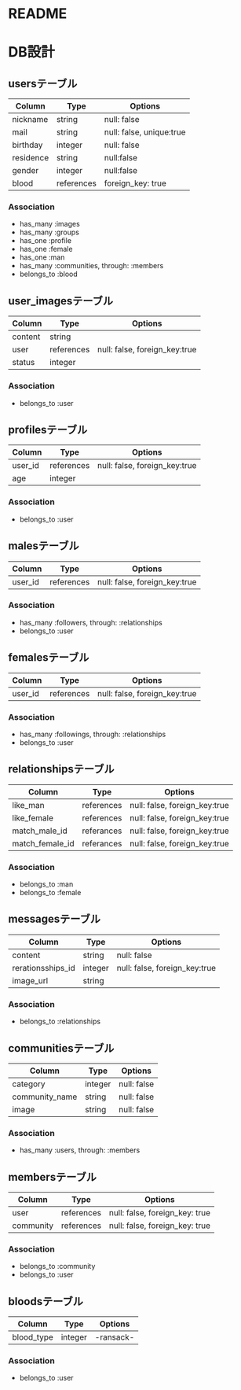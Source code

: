 # README
# DB設計

## usersテーブル
|Column|Type|Options|
|------|----|-------|
|nickname|string|null: false|
|mail|string|null: false, unique:true|
|birthday|integer|null: false|
|residence|string|null:false|
|gender|integer|null:false|
|blood|references|foreign_key: true|

### Association

- has_many :images
- has_many :groups
- has_one  :profile
- has_one :female
- has_one :man
- has_many :communities, through: :members
- belongs_to :blood


## user_imagesテーブル
|Column|Type|Options|
|------|----|-------|
|content|string||
|user|references|null: false, foreign_key:true|
|status|integer||

### Association

- belongs_to :user


## profilesテーブル
|Column|Type|Options|
|------|----|-------|
|user_id|references|null: false, foreign_key:true|
|age|integer||

### Association

- belongs_to :user


## malesテーブル
|Column|Type|Options|
|------|----|-------|
|user_id|references|null: false, foreign_key:true|

### Association

- has_many :followers, through: :relationships
- belongs_to :user


## femalesテーブル
|Column|Type|Options|
|------|----|-------|
|user_id|references|null: false, foreign_key:true|

### Association

- has_many :followings, through: :relationships
- belongs_to :user


## relationshipsテーブル
|Column|Type|Options|
|------|----|-------|
|like_man|references|null: false, foreign_key:true|
|like_female|references|null: false, foreign_key:true|
|match_male_id|referances|null: false, foreign_key:true|
|match_female_id|referances|null: false, foreign_key:true|

### Association

- belongs_to :man
- belongs_to :female


## messagesテーブル
|Column|Type|Options|
|------|----|-------|
|content|string|null: false|
|rerationsships_id|integer|null: false, foreign_key:true|
|image_url|string||

### Association

- belongs_to :relationships


## communitiesテーブル
|Column|Type|Options|
|------|----|-------|
|category|integer|null: false|
|community_name|string|null: false|
|image|string|null: false|

### Association

- has_many :users, through: :members


## membersテーブル
|Column|Type|Options|
|------|----|-------|
|user|references|null: false, foreign_key: true|
|community|references|null: false, foreign_key: true|

### Association

- belongs_to :community
- belongs_to :user


## bloodsテーブル
|Column|Type|Options|
|------|----|-------|
|blood_type|integer|-ransack-|

### Association

- belongs_to :user
